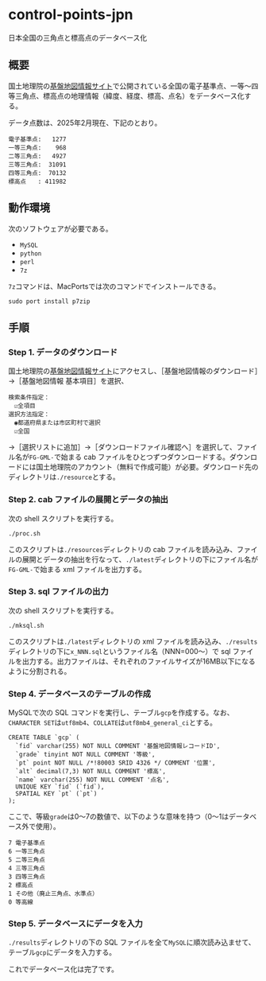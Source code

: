 # control-points-jpn
日本全国の三角点と標高点のデータベース化

## 概要
国土地理院の[基盤地図情報サイト](https://www.gsi.go.jp/kiban/)で公開されている全国の電子基準点、一等〜四等三角点、標高点の地理情報（緯度、経度、標高、点名）をデータベース化する。

データ点数は、2025年2月現在、下記のとおり。
```
電子基準点:   1277
一等三角点:    968
二等三角点:   4927
三等三角点:  31091
四等三角点:  70132
標高点　　: 411982
```

## 動作環境
次のソフトウェアが必要である。
- ```MySQL```
- ```python```
- ```perl```
- ```7z```

```7z```コマンドは、MacPortsでは次のコマンドでインストールできる。
```
sudo port install p7zip
```

## 手順

### Step 1. データのダウンロード
国土地理院の[基盤地図情報サイト](https://www.gsi.go.jp/kiban/)にアクセスし、［基盤地図情報のダウンロード］→［基盤地図情報 基本項目］を選択、
```
検索条件指定：
　☑️全項目
選択方法指定：
　◉都道府県または市区町村で選択
　☑️全国
```

→［選択リストに追加］→［ダウンロードファイル確認へ］を選択して、ファイル名が```FG-GML-```で始まる cab ファイルをひとつずつダウンロードする。ダウンロードには国土地理院のアカウント（無料で作成可能）が必要。ダウンロード先のディレクトリは```./resource```とする。

### Step 2. cab ファイルの展開とデータの抽出
次の shell スクリプトを実行する。
```
./proc.sh
```

このスクリプトは```./resources```ディレクトリの cab ファイルを読み込み、ファイルの展開とデータの抽出を行なって、```./latest```ディレクトリの下にファイル名が```FG-GML-```で始まる xml ファイルを出力する。

### Step 3. sql ファイルの出力
次の shell スクリプトを実行する。
```
./mksql.sh
```

このスクリプトは```./latest```ディレクトリの xml ファイルを読み込み、```./results```ディレクトリの下に```x_NNN.sql```というファイル名（NNN=000〜）で sql ファイルを出力する。出力ファイルは、それぞれのファイルサイズが16MB以下になるように分割される。

### Step 4. データベースのテーブルの作成
MySQLで次の SQL コマンドを実行し、テーブル```gcp```を作成する。なお、```CHARACTER SET```は```utf8mb4```、```COLLATE```は```utf8mb4_general_ci```とする。
```
CREATE TABLE `gcp` (
  `fid` varchar(255) NOT NULL COMMENT '基盤地図情報レコードID',
  `grade` tinyint NOT NULL COMMENT '等級',
  `pt` point NOT NULL /*!80003 SRID 4326 */ COMMENT '位置',
  `alt` decimal(7,3) NOT NULL COMMENT '標高',
  `name` varchar(255) NOT NULL COMMENT '点名',
  UNIQUE KEY `fid` (`fid`),
  SPATIAL KEY `pt` (`pt`)
);
```

ここで、等級```grade```は0〜7の数値で、以下のような意味を持つ（0〜1はデータベース外で使用）。
```
7 電子基準点
6 一等三角点
5 二等三角点
4 三等三角点
3 四等三角点
2 標高点
1 その他（廃止三角点、水準点）
0 等高線
```

### Step 5. データベースにデータを入力
```./results```ディレクトリの下の SQL ファイルを全て```MySQL```に順次読み込ませて、テーブル```gcp```にデータを入力する。

これでデータベース化は完了です。
